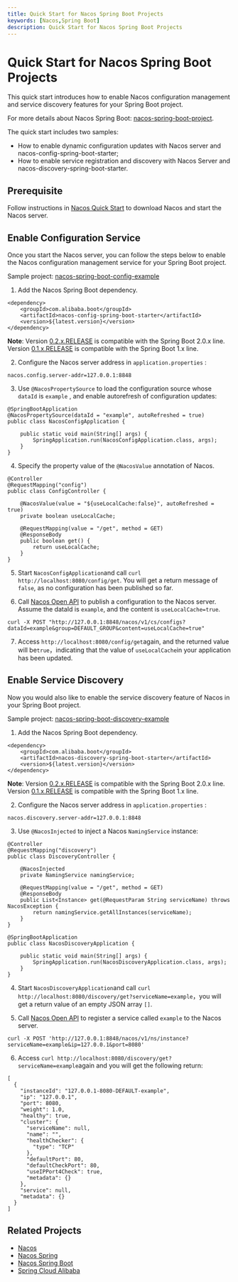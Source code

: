 ```yaml
---
title: Quick Start for Nacos Spring Boot Projects
keywords: [Nacos,Spring Boot]
description: Quick Start for Nacos Spring Boot Projects
---
```


# Quick Start for Nacos Spring Boot Projects

This quick start introduces how to enable Nacos configuration management and service discovery features for your Spring Boot project.

For more details about Nacos Spring Boot: [nacos-spring-boot-project](https://github.com/nacos-group/nacos-spring-boot-project/wiki/spring-boot-0.2.2-%E4%BB%A5%E5%8F%8A-0.1.2%E7%89%88%E6%9C%AC%E6%96%B0%E5%8A%9F%E8%83%BD%E4%BD%BF%E7%94%A8%E6%89%8B%E5%86%8C).

The quick start includes two samples:
* How to enable dynamic configuration updates with Nacos server and nacos-config-spring-boot-starter;
* How to enable service registration and discovery with Nacos Server and nacos-discovery-spring-boot-starter.

## Prerequisite

Follow instructions in [Nacos Quick Start](https://nacos.io/zh-cn/docs/quick-start.html) to download Nacos and start the Nacos server.

## Enable Configuration Service

Once you start the Nacos server, you can follow the steps below to enable the Nacos configuration management service for your Spring Boot project. 

Sample project: [nacos-spring-boot-config-example](https://github.com/nacos-group/nacos-examples/tree/master/nacos-spring-boot-example/nacos-spring-boot-config-example)

1. Add the Nacos Spring Boot dependency.

```
<dependency>
    <groupId>com.alibaba.boot</groupId>
    <artifactId>nacos-config-spring-boot-starter</artifactId>
    <version>${latest.version}</version>
</dependency>
```

**Note**: Version [0.2.x.RELEASE](https://mvnrepository.com/artifact/com.alibaba.boot/nacos-config-spring-boot-starter) is compatible with the Spring Boot 2.0.x line. Version [0.1.x.RELEASE](https://mvnrepository.com/artifact/com.alibaba.boot/nacos-config-spring-boot-starter) is compatible with the Spring Boot 1.x line.

2. Configure the Nacos server address in `application.properties` :

```
nacos.config.server-addr=127.0.0.1:8848
```

3. Use `@NacosPropertySource` to load the configuration source whose `dataId` is `example` , and enable autorefresh of configuration updates:

```plain
@SpringBootApplication
@NacosPropertySource(dataId = "example", autoRefreshed = true)
public class NacosConfigApplication {

    public static void main(String[] args) {
        SpringApplication.run(NacosConfigApplication.class, args);
    }
}
```

4. Specify the property value of the `@NacosValue` annotation of Nacos.

```
@Controller
@RequestMapping("config")
public class ConfigController {

    @NacosValue(value = "${useLocalCache:false}", autoRefreshed = true)
    private boolean useLocalCache;

    @RequestMapping(value = "/get", method = GET)
    @ResponseBody
    public boolean get() {
        return useLocalCache;
    }
}
```

5. Start `NacosConfigApplication`and call `curl http://localhost:8080/config/get`. You will get a return message of `false`, as no configuration has been published so far.

6. Call [Nacos Open API](https://nacos.io/docs/latest/open-api/) to publish a configuration to the Nacos server. Assume the dataId is `example`, and the content is `useLocalCache=true`.

```
curl -X POST "http://127.0.0.1:8848/nacos/v1/cs/configs?dataId=example&group=DEFAULT_GROUP&content=useLocalCache=true"
```

7. Access `http://localhost:8080/config/get`again, and the returned value will be`true`，indicating that the value of `useLocalCache`in your application has been updated.

## Enable Service Discovery

Now you would also like to enable the service discovery feature of Nacos in your Spring Boot project. 

Sample project: [nacos-spring-boot-discovery-example](https://github.com/nacos-group/nacos-examples/tree/master/nacos-spring-boot-example/nacos-spring-boot-discovery-example)

1. Add the Nacos Spring Boot dependency.

```
<dependency>
    <groupId>com.alibaba.boot</groupId>
    <artifactId>nacos-discovery-spring-boot-starter</artifactId>
    <version>${latest.version}</version>
</dependency>
```

**Note**: Version [0.2.x.RELEASE](https://mvnrepository.com/artifact/com.alibaba.boot/nacos-discovery-spring-boot-starter) is compatible with the Spring Boot 2.0.x line. Version [0.1.x.RELEASE](https://mvnrepository.com/artifact/com.alibaba.boot/nacos-discovery-spring-boot-starter) is compatible with the Spring Boot 1.x line.

2. Configure the Nacos server address in `application.properties` :

```
nacos.discovery.server-addr=127.0.0.1:8848
```

3. Use `@NacosInjected` to inject a Nacos `NamingService` instance:

```
@Controller
@RequestMapping("discovery")
public class DiscoveryController {

    @NacosInjected
    private NamingService namingService;

    @RequestMapping(value = "/get", method = GET)
    @ResponseBody
    public List<Instance> get(@RequestParam String serviceName) throws NacosException {
        return namingService.getAllInstances(serviceName);
    }
}

@SpringBootApplication
public class NacosDiscoveryApplication {

    public static void main(String[] args) {
        SpringApplication.run(NacosDiscoveryApplication.class, args);
    }
}
```


4. Start `NacosDiscoveryApplication`and call `curl http://localhost:8080/discovery/get?serviceName=example`，you will get a return value of an empty JSON array `[]`.

5. Call [Nacos Open API](https://nacos.io/docs/latest/open-api/) to register a service called `example` to the Nacos server.

```
curl -X POST 'http://127.0.0.1:8848/nacos/v1/ns/instance?serviceName=example&ip=127.0.0.1&port=8080'
```

6. Access `curl http://localhost:8080/discovery/get?serviceName=example`again and you will get the following return:

```
[
  {
    "instanceId": "127.0.0.1-8080-DEFAULT-example",
    "ip": "127.0.0.1",
    "port": 8080,
    "weight": 1.0,
    "healthy": true,
    "cluster": {
      "serviceName": null,
      "name": "",
      "healthChecker": {
        "type": "TCP"
      },
      "defaultPort": 80,
      "defaultCheckPort": 80,
      "useIPPort4Check": true,
      "metadata": {}
    },
    "service": null,
    "metadata": {}
  }
]
```

## Related Projects
* [Nacos](https://github.com/alibaba/nacos)
* [Nacos Spring](https://github.com/nacos-group/nacos-spring-project)
* [Nacos Spring Boot](https://github.com/nacos-group/nacos-spring-boot-project)
* [Spring Cloud Alibaba](https://github.com/alibaba/spring-cloud-alibaba)
